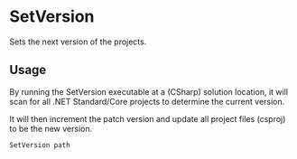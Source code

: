 # SetVersion
Sets the next version of the projects.

## Usage

By running the SetVersion executable at a (CSharp) solution location, it will scan for all .NET Standard/Core projects to determine the current version.

It will then increment the patch version and update all project files (csproj) to be the new version.

```
SetVersion path
```
